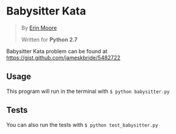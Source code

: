 Babysitter Kata
===============
> By [Erin Moore](https://github.com/ValentineBlacker)
> 
> Written for __Python 2.7__

Babysitter Kata problem can be found at https://gist.github.com/jameskbride/5482722

Usage
-----
This program will run in the terminal with `$ python babysitter.py`

Tests
-----
You can also run the tests with `$ python test_babysitter.py`
